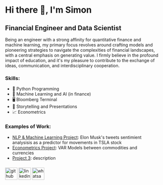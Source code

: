 # Hi there 👋, I'm Simon
## Financial Engineer and Data Scientist
Being an engineer with a strong affinity for quantitative finance and machine learning, my primary focus revolves around crafting models and pioneering strategies to navigate the complexities of financial landscapes, with a central emphasis on generating value. I firmly believe in the profound impact of education, and it's my pleasure to contribute to the exchange of ideas, communication, and interdisciplinary cooperation.

### Skills: 
* 🐍 Python Programming
* 🤖 Machine Learning and AI (in finance)
* 🖥️ Bloomberg Terminal
* 📖 Storytelling and Presentations
* 📈 Econometrics

### Examples of Work:
* [NLP & Machine Learning Project](https://github.com/simonhoyoscastro/Tweets-to-trades/blob/main/Tweets_to_Trades.ipynb): Elon Musk's tweets sentimient analysisis as a predictor for movements in TSLA stock
* [Econometrics Project](https://github.com/simonhoyoscastro/VAR-Modeling/blob/main/VAR_Modeling.ipynb): VAR Models between commodities and currencies
* [Project 3](https://www.google.com): description

###
[<img src='https://cdn.jsdelivr.net/npm/simple-icons@3.0.1/icons/github.svg' alt='github' height='40'>](https://github.com/simonhoyoscastro)  [<img src='https://cdn.jsdelivr.net/npm/simple-icons@3.0.1/icons/linkedin.svg' alt='linkedin' height='40'>](https://www.linkedin.com/in/simon-hoyos-castro/)  [<img src='https://cdn.jsdelivr.net/npm/simple-icons@3.0.1/icons/whatsapp.svg' alt='whatsapp' height='40'>]( wa.link/mf9k97)  








